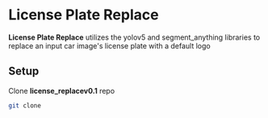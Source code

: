# License Plate Replace

**License Plate Replace** utilizes the yolov5 and segment_anything libraries to replace an input car image's license plate with a default logo

## Setup
Clone **license_replacev0.1** repo
```bash
git clone
```